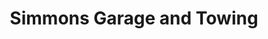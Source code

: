 ---
title: "Simmons Garage and Towing"
url: /clinton/simmons-garage-and-towing/
shop: car repair
---